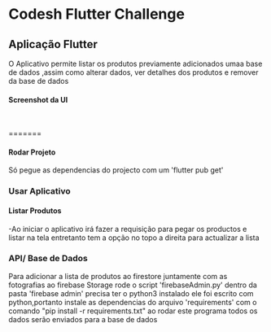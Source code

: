 # Codesh Flutter Challenge


## Aplicação Flutter

O Aplicativo permite listar os produtos previamente adicionados umaa base de dados
,assim como alterar dados,
ver detalhes dos produtos e remover da base de dados


#### Screenshot da UI

![<img src="assets/UI.png" height="500" alt="UI" title="UI"/>](assets/images/UI.png)

=======



#### Rodar Projeto
Só pegue as dependencias do projecto com um 'flutter pub get'

### Usar Aplicativo

#### Listar Produtos

-Ao iniciar o aplicativo irá fazer a requisição para pegar os productos e listar na tela
entretanto tem a opção no topo a direita para actualizar a lista

### API/ Base de Dados

Para adicionar a lista de produtos ao firestore juntamente com as fotografias ao firebase Storage
rode o script 'firebaseAdmin.py' dentro da pasta 'firebase admin'
precisa ter o python3 instalado
ele foi escrito com python,portanto instale as dependencias do arquivo 'requirements' com o comando "pip install -r requirements.txt"
ao rodar este programa todos os dados serão enviados para a base de dados
 


